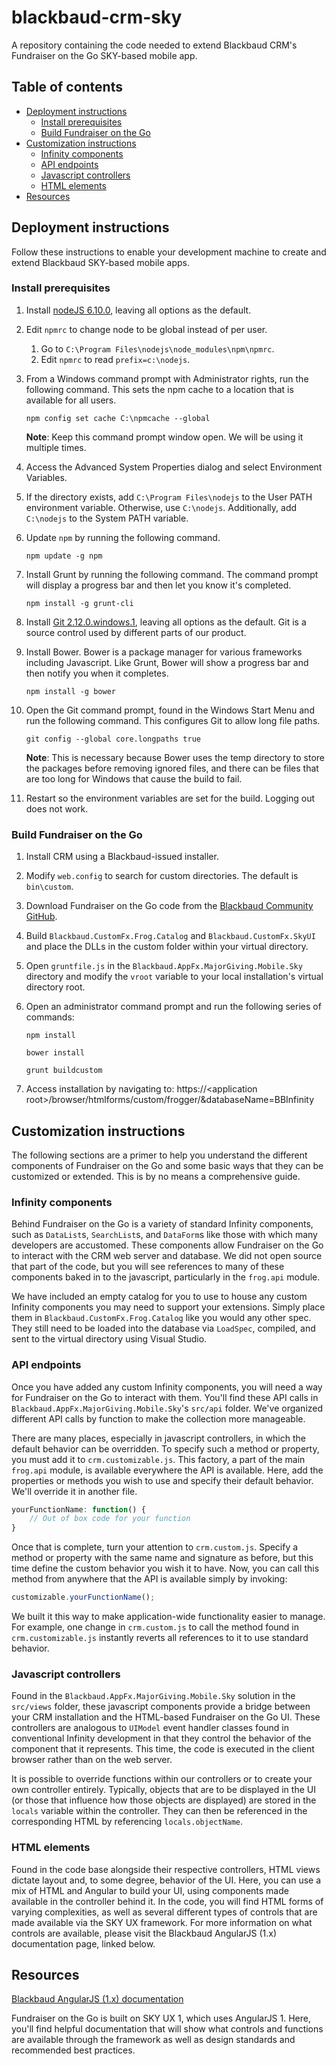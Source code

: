 # blackbaud-crm-sky

A repository containing the code needed to extend Blackbaud CRM's Fundraiser on the Go SKY-based mobile app.

## Table of contents
- [Deployment instructions](#deployment-instructions)
    + [Install prerequisites](#install-prerequisites)
    + [Build Fundraiser on the Go](#build-fundraiser-on-the-go)
- [Customization instructions](#customization-instructions)
    + [Infinity components](#infinity-components)
    + [API endpoints](#api-endpoints)
    + [Javascript controllers](#javascript-controllers)
    + [HTML elements](#html-elements)
- [Resources](#resources)

## Deployment instructions

Follow these instructions to enable your development machine to create and extend Blackbaud SKY-based mobile apps.

### Install prerequisites

1. Install [nodeJS 6.10.0](https://nodejs.org/dist/v6.10.0/), leaving all options as the default.
1. Edit `npmrc` to change node to be global instead of per user.
    1. Go to `C:\Program Files\nodejs\node_modules\npm\npmrc`.
    1. Edit `npmrc` to read `prefix=c:\nodejs`.
1. From a Windows command prompt with Administrator rights, run the following command. This sets the npm cache to a location that is available for all users.

    `npm config set cache C:\npmcache --global`

    **Note**: Keep this command prompt window open. We will be using it multiple times.

1. Access the Advanced System Properties dialog and select Environment Variables.
1. If the directory exists, add `C:\Program Files\nodejs` to the User PATH environment variable. Otherwise, use `C:\nodejs`. Additionally, add `C:\nodejs` to the System PATH variable.
1. Update `npm` by running the following command.

    `npm update -g npm`

1. Install Grunt by running the following command. The command prompt will display a progress bar and then let you know it's completed.

    `npm install -g grunt-cli`

1. Install [Git 2.12.0.windows.1](https://github.com/git-for-windows/git/releases/tag/v2.12.0.windows.1), leaving all options as the default. Git is a source control used by different parts of our product.
1. Install Bower. Bower is a package manager for various frameworks including Javascript. Like Grunt, Bower will show a progress bar and then notify you when it completes.

    `npm install -g bower`

1. Open the Git command prompt, found in the Windows Start Menu and run the following command. This configures Git to allow long file paths.

    `git config --global core.longpaths true`

    **Note**: This is necessary because Bower uses the temp directory to store the packages before removing ignored files, and there can be files that are too long for Windows that cause the build to fail.

1. Restart so the environment variables are set for the build. Logging out does not work.

### Build Fundraiser on the Go

1. Install CRM using a Blackbaud-issued installer.
1. Modify `web.config` to search for custom directories. The default is `bin\custom`.
1. Download Fundraiser on the Go code from the [Blackbaud Community GitHub](https://github.com/blackbaud-community/Blackbaud-CRM-SKY).
1. Build `Blackbaud.CustomFx.Frog.Catalog` and `Blackbaud.CustomFx.SkyUI` and place the DLLs in the custom folder within your virtual directory.
1. Open `gruntfile.js` in the `Blackbaud.AppFx.MajorGiving.Mobile.Sky` directory and modify the `vroot` variable to your local installation's virtual directory root.
1. Open an administrator command prompt and run the following series of commands:

    `npm install`

    `bower install`
    
    `grunt buildcustom`

1. Access installation by navigating to: https://&#60;application root&#62;/browser/htmlforms/custom/frogger/&databaseName=BBInfinity

## Customization instructions

The following sections are a primer to help you understand the different components of Fundraiser on the Go and some basic ways that they can be customized or extended. This is by no means a comprehensive guide.

### Infinity components

Behind Fundraiser on the Go is a variety of standard Infinity components, such as `DataList`s, `SearchList`s, and `DataForm`s like those with which many developers are accustomed. These components allow Fundraiser on the Go to interact with the CRM web server and database. We did not open source that part of the code, but you will see references to many of these components baked in to the javascript, particularly in the `frog.api` module.

We have included an empty catalog for you to use to house any custom Infinity components you may need to support your extensions. Simply place them in `Blackbaud.CustomFx.Frog.Catalog` like you would any other spec. They still need to be loaded into the database via `LoadSpec`, compiled, and sent to the virtual directory using Visual Studio.

### API endpoints

Once you have added any custom Infinity components, you will need a way for Fundraiser on the Go to interact with them. You'll find these API calls in `Blackbaud.AppFx.MajorGiving.Mobile.Sky`'s `src/api` folder. We've organized different API calls by function to make the collection more manageable.

There are many places, especially in javascript controllers, in which the default behavior can be overridden. To specify such a method or property, you must add it to `crm.customizable.js`. This factory, a part of the main `frog.api` module, is available everywhere the API is available. Here, add the properties or methods you wish to use and specify their default behavior. We'll override it in another file.

``` javascript
yourFunctionName: function() {
    // Out of box code for your function
}
```

Once that is complete, turn your attention to `crm.custom.js`. Specify a method or property with the same name and signature as before, but this time define the custom behavior you wish it to have. Now, you can call this method from anywhere that the API is available simply by invoking:

``` javascript
customizable.yourFunctionName();
```

We built it this way to make application-wide functionality easier to manage. For example, one change in `crm.custom.js` to call the method found in `crm.customizable.js` instantly reverts all references to it to use standard behavior.

### Javascript controllers

Found in the `Blackbaud.AppFx.MajorGiving.Mobile.Sky` solution in the `src/views` folder, these javascript components provide a bridge between your CRM installation and the HTML-based Fundraiser on the Go UI. These controllers are analogous to `UIModel` event handler classes found in conventional Infinity development in that they control the behavior of the component that it represents. This time, the code is executed in the client browser rather than on the web server.

It is possible to override functions within our controllers or to create your own controller entirely. Typically, objects that are to be displayed in the UI (or those that influence how those objects are displayed) are stored in the `locals` variable within the controller. They can then be referenced in the corresponding HTML by referencing `locals.objectName`.

### HTML elements

Found in the code base alongside their respective controllers, HTML views dictate layout and, to some degree, behavior of the UI. Here, you can use a mix of HTML and Angular to build your UI, using components made available in the controller behind it. In the code, you will find HTML forms of varying complexities, as well as several different types of controls that are made available via the SKY UX framework. For more information on what controls are available, please visit the Blackbaud AngularJS (1.x) documentation page, linked below.

## Resources

[Blackbaud AngularJS (1.x) documentation](https://skyux.developer.blackbaud.com/)

Fundraiser on the Go is built on SKY UX 1, which uses AngularJS 1. Here, you'll find helpful documentation that will show what controls and functions are available through the framework as well as design standards and recommended best practices.